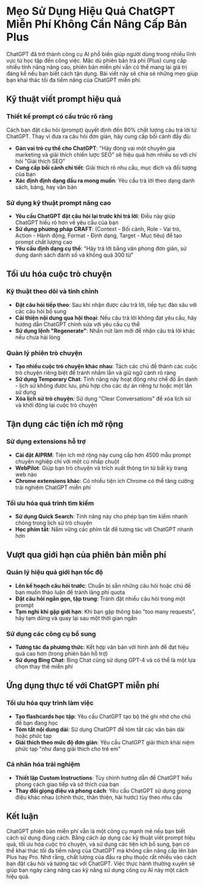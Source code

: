 # Mẹo Sử Dụng Hiệu Quả ChatGPT Miễn Phí Không Cần Nâng Cấp Bản Plus
ChatGPT đã trở thành công cụ AI phổ biến giúp người dùng trong nhiều lĩnh vực từ học tập đến công việc. Mặc dù phiên bản trả phí (Plus) cung cấp nhiều tính năng nâng cao, phiên bản miễn phí vẫn có thể mang lại giá trị đáng kể nếu bạn biết cách tận dụng. Bài viết này sẽ chia sẻ những mẹo giúp bạn khai thác tối đa tiềm năng của ChatGPT miễn phí.
## Kỹ thuật viết prompt hiệu quả
### Thiết kế prompt có cấu trúc rõ ràng
Cách bạn đặt câu hỏi (prompt) quyết định đến 80% chất lượng câu trả lời từ ChatGPT. Thay vì đưa ra câu hỏi đơn giản, hãy cung cấp bối cảnh đầy đủ:
- **Gán vai trò cụ thể cho ChatGPT**: "Hãy đóng vai một chuyên gia marketing và giải thích chiến lược SEO" sẽ hiệu quả hơn nhiều so với chỉ hỏi "Giải thích SEO"
- **Cung cấp bối cảnh chi tiết**: Giải thích rõ nhu cầu, mục đích và đối tượng của bạn
- **Xác định định dạng đầu ra mong muốn**: Yêu cầu trả lời theo dạng danh sách, bảng, hay văn bản
### Sử dụng kỹ thuật prompt nâng cao
- **Yêu cầu ChatGPT đặt câu hỏi lại trước khi trả lời**: Điều này giúp ChatGPT hiểu rõ hơn về yêu cầu của bạn
- **Sử dụng phương pháp CRAFT**: (Context - Bối cảnh, Role - Vai trò, Action - Hành động, Format - Định dạng, Target - Mục tiêu) để tạo prompt chất lượng cao
- **Yêu cầu định dạng cụ thể**: "Hãy trả lời bằng văn phong đơn giản, sử dụng danh sách đánh số và không quá 300 từ"
## Tối ưu hóa cuộc trò chuyện
### Kỹ thuật theo dõi và tinh chỉnh
- **Đặt câu hỏi tiếp theo**: Sau khi nhận được câu trả lời, tiếp tục đào sâu với các câu hỏi bổ sung
- **Cải thiện nội dung qua hội thoại**: Nếu câu trả lời không đạt yêu cầu, hãy hướng dẫn ChatGPT chỉnh sửa với yêu cầu cụ thể
- **Sử dụng lệnh "Regenerate"**: Nhấn nút làm mới để nhận câu trả lời khác nếu chưa hài lòng
### Quản lý phiên trò chuyện
- **Tạo nhiều cuộc trò chuyện khác nhau**: Tách các chủ đề thành các cuộc trò chuyện riêng biệt để tránh nhầm lẫn và giữ ngữ cảnh rõ ràng
- **Sử dụng Temporary Chat**: Tính năng này hoạt động như chế độ ẩn danh - lịch sử không được lưu, phù hợp cho các dự án riêng tư hoặc một lần sử dụng
- **Xóa lịch sử trò chuyện**: Sử dụng "Clear Conversations" để xóa lịch sử và khởi động lại cuộc trò chuyện
## Tận dụng các tiện ích mở rộng
### Sử dụng extensions hỗ trợ
- **Cài đặt AIPRM**: Tiện ích mở rộng này cung cấp hơn 4500 mẫu prompt chuyên nghiệp chỉ với một cú nhấp chuột
- **WebPilot**: Giúp bạn trò chuyện và trích xuất thông tin từ bất kỳ trang web nào
- **Chrome extensions khác**: Có nhiều tiện ích Chrome có thể tăng cường trải nghiệm ChatGPT miễn phí
### Tối ưu hóa quá trình tìm kiếm
- **Sử dụng Quick Search**: Tính năng này cho phép bạn tìm kiếm nhanh chóng trong lịch sử trò chuyện
- **Học phím tắt**: Nắm vững các phím tắt để tương tác với ChatGPT nhanh hơn
## Vượt qua giới hạn của phiên bản miễn phí
### Quản lý hiệu quả giới hạn tốc độ
- **Lên kế hoạch câu hỏi trước**: Chuẩn bị sẵn những câu hỏi hoặc chủ đề bạn muốn thảo luận để tránh lãng phí quota
- **Đặt câu hỏi ngắn gọn, tập trung**: Tránh đặt nhiều câu hỏi trong một prompt
- **Tạm nghỉ khi gặp giới hạn**: Khi bạn gặp thông báo "too many requests", hãy tạm dừng và quay lại sau một thời gian ngắn
### Sử dụng các công cụ bổ sung
- **Tương tác đa phương thức**: Kết hợp văn bản với hình ảnh để đạt hiệu quả cao hơn (trong phiên bản hỗ trợ)
- **Sử dụng Bing Chat**: Bing Chat cũng sử dụng GPT-4 và có thể là một lựa chọn thay thế miễn phí
## Ứng dụng thực tế với ChatGPT miễn phí
### Tối ưu hóa quy trình làm việc
- **Tạo flashcards học tập**: Yêu cầu ChatGPT tạo bộ thẻ ghi nhớ cho chủ đề bạn đang học
- **Tóm tắt nội dung dài**: Sử dụng ChatGPT để tóm tắt các văn bản dài hoặc phức tạp
- **Giải thích theo mức độ đơn giản**: Yêu cầu ChatGPT giải thích khái niệm phức tạp "như đang giải thích cho trẻ em"
### Cá nhân hóa trải nghiệm
- **Thiết lập Custom Instructions**: Tùy chỉnh hướng dẫn để ChatGPT hiểu phong cách giao tiếp và sở thích của bạn
- **Thay đổi giọng điệu và phong cách**: Yêu cầu ChatGPT sử dụng giọng điệu khác nhau (chính thức, thân thiện, hài hước) tùy theo nhu cầu
## Kết luận
ChatGPT phiên bản miễn phí vẫn là một công cụ mạnh mẽ nếu bạn biết cách sử dụng đúng cách. Bằng cách áp dụng các kỹ thuật viết prompt hiệu quả, tối ưu hóa cuộc trò chuyện, và sử dụng các tiện ích bổ sung, bạn có thể khai thác tối đa tiềm năng của ChatGPT mà không cần nâng cấp lên bản Plus hay Pro.
Nhớ rằng, chất lượng của đầu ra phụ thuộc rất nhiều vào cách bạn đặt câu hỏi và tương tác với ChatGPT. Việc thực hành thường xuyên sẽ giúp bạn ngày càng nâng cao kỹ năng sử dụng công cụ AI này một cách hiệu quả.